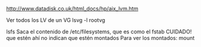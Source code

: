 http://www.datadisk.co.uk/html_docs/hp/aix_lvm.htm

Ver todos los LV de un VG
lsvg -l rootvg


lsfs
Saca el contenido de /etc/filesystems, que es como el fstab
CUIDADO! que estén ahí no indican que estén montados
Para ver los montados: mount
